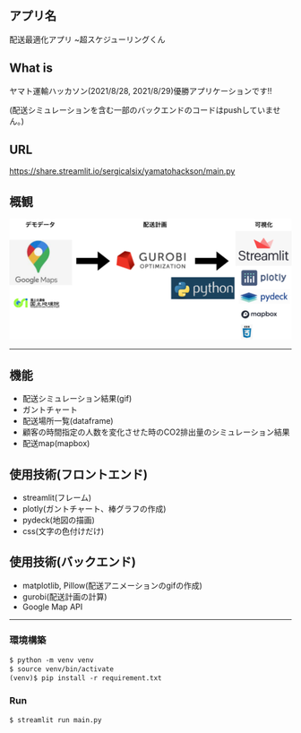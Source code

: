## アプリ名
配送最適化アプリ ~超スケジューリングくん

## What is
ヤマト運輸ハッカソン(2021/8/28, 2021/8/29)優勝アプリケーションです!!

(配送シミュレーションを含む一部のバックエンドのコードはpushしていません。)

## URL

https://share.streamlit.io/sergicalsix/yamatohackson/main.py

## 概観
![](overview.png)


---
## 機能
- 配送シミュレーション結果(gif)
- ガントチャート
- 配送場所一覧(dataframe)
- 顧客の時間指定の人数を変化させた時のCO2排出量のシミュレーション結果
- 配送map(mapbox)

## 使用技術(フロントエンド)
- streamlit(フレーム)
- plotly(ガントチャート、棒グラフの作成)
- pydeck(地図の描画)
- css(文字の色付けだけ)

## 使用技術(バックエンド)
- matplotlib, Pillow(配送アニメーションのgifの作成)
- gurobi(配送計画の計算)
- Google Map API

---
### 環境構築
```
$ python -m venv venv
$ source venv/bin/activate
(venv)$ pip install -r requirement.txt
```

### Run
```
$ streamlit run main.py
```
